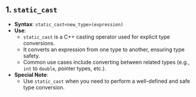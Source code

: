 ## 1. `static_cast`

- **Syntax**: `static_cast<new_type>(expression)`
- **Use**:
  - `static_cast` is a C++ casting operator used for explicit type conversions.
  - It converts an expression from one type to another, ensuring type safety.
  - Common use cases include converting between related types (e.g., `int` to `double`, pointer types, etc.).
- **Special Note**:
  - Use `static_cast` when you need to perform a well-defined and safe type conversion.
